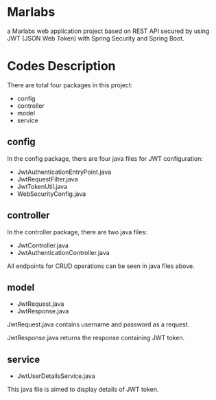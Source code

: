 # Marlabs
a Marlabs web application project based on REST API secured by using JWT (JSON Web Token) with Spring Security and Spring Boot.

# Codes Description 
There are total four packages in this project:
- config
- controller
- model
- service

## config
In the config package, there are four java files for JWT configuration:
- JwtAuthenticationEntryPoint.java
- JwtRequestFilter.java
- JwtTokenUtil.java
- WebSecurityConfig.java

## controller
In the controller package, there are two java files:
- JwtController.java
- JwtAuthenticationController.java

All endpoints for CRUD operations can be seen in java files above.

## model
- JwtRequest.java
- JwtResponse.java

JwtRequest.java contains username and password as a request.

JwtResponse.java returns the response containing JWT token.

## service
- JwtUserDetailsService.java

This java file is aimed to display details of JWT token.
